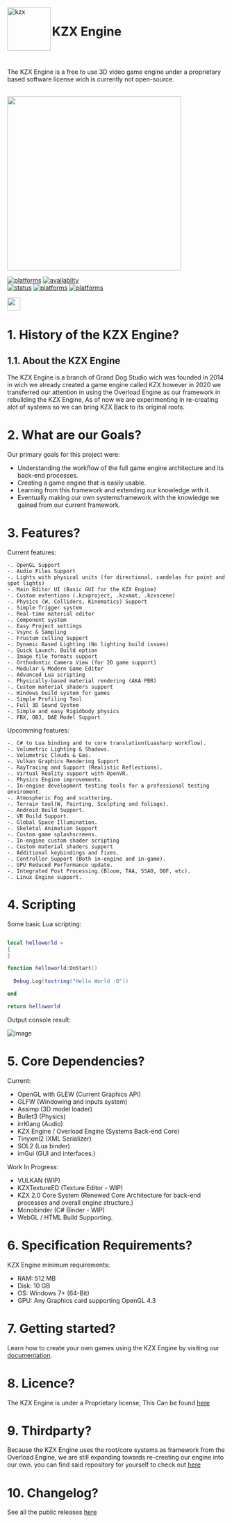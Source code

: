<html>
  
<img align="left" alt="kzx" src="https://www.kzxengine.com/kzx.png" width="100" style="vertical-align:top" />



# KZX Engine

<br/>
<br/>

The KZX Engine is a free to use 3D video game engine under a proprietary based software license wich is currently not open-source.

<br/>

<img align="center" alt="" src="https://www.kzxengine.com/editor4.0.3.png" width="400" style="vertical-align:top" />


<a href="#"><img alt="platforms" src="https://img.shields.io/badge/Version-4.0.2-sucess"/></a> 
<a href="#"><img alt="availabilty" src="https://img.shields.io/badge/Source%20Code-Unavailable-red"/></a>  
<a href="#"><img alt="status" src="https://img.shields.io/badge/Status-Released-green"/></a> 
<a href="https://kzxengine.com/KZX_Software_License__EULA.pdf"><img alt="platforms" src="https://img.shields.io/badge/License-Proprietary-orange"/></a>
<a href="#"><img alt="platforms" src="https://img.shields.io/badge/platforms-Windows-blue?style=flat-square"/></a>

<a href="https://discord.gg/bDJ2q6X5w6"><img src="https://img.shields.io/discord/622075717659656195.svg?label=&logo=discord&logoColor=ffffff&color=7389D8&labelColor=6A7EC2" height=30></img></a>

# 1. History of the KZX Engine?
## 1.1. About the KZX Engine
The KZX Engine is a branch of Grand Dog Studio wich was founded in 2014 in wich we already created a game engine called KZX however in 2020 we transferred our attention in using the Overload Engine as our framework in rebuilding the KZX Engine, As of now we are experimenting in re-creating alot of systems so we can bring KZX Back to its original roots.


# 2. What are our Goals?
Our primary goals for this project were:
- Understanding the workflow of the full game engine architecture and its back-end processes.
- Creating a game engine that is easily usable.
- Learning from this framework and extending our knowledge with it.
- Eventually making our own systemsframework with the knowledge we gained from our current framework.


# 3. Features?

  Current features:

    -. OpenGL Support
    -. Audio Files Support
    -. Lights with physical units (for directional, candelas for point and spot lights)
    -. Main Editor UI (Basic GUI for the KZX Engine)
    -. Custom extentions (.kzxproject, .kzxmat, .kzxscene)
    -. Physics (W, Colliders, Kinematics) Support
    -. Simple Trigger system
    -. Real-time material editor
    -. Component system
    -. Easy Project settings
    -. Vsync & Sampling
    -. Frustum culling Support
    -. Dynamic Based Lighting (No lighting build issues)
    -. Quick Launch, Build option
    -. Image file formats support
    -. Orthodontic Camera View (for 2D game support)
    -. Modular & Modern Game Editor
    -. Advanced Lua scripting
    -. Physically-based material rendering (AKA PBR)
    -. Custom material shaders support
    -. Windows build system for games
    -. Simple Profiling Tool
    -. Full 3D Sound System
    -. Simple and easy Rigidbody physics
    -. FBX, OBJ, DAE Model Support

 
Upcomming features:

    -. C# to Lua binding and to core translation(Luasharp workflow).
    -. Volumetric Lighting & Shadows.
    -. Volumetric Clouds & Gas.
    -. Vulkan Graphics Rendering Support
    -. RayTracing and Support (Realistic Reflections).
    -. Virtual Reality support with OpenVR.
    -. Physics Engine improvements.
    -. In-engine development testing tools for a professional testing enviroment.
    -. Atmospheric Fog and scattering.
    -. Terrain tool(W, Painting, Sculpting and foliage).
    -. Android Build Support.
    -. VR Build Support.
    -. Global Space Illumination.
    -. Skeletal Animation Support
    -. Custom game splashscreens.
    -. In-engine custom shader scripting
    -. Custom material shaders support
    -. Additional keybindings and fixes.
    -. Controller Support (Both in-engine and in-game).
    -. GPU Reduced Performance update.
    -. Integrated Post Processing.(Bloom, TAA, SSAO, DOF, etc).
    -. Linux Engine support.


# 4. Scripting

Some basic Lua scripting:
```lua

local helloworld =
{
}

function helloworld:OnStart()
  
  Debug.Log(tostring("Hello World :D"))

end

return helloworld

```
Output console result:

![image](https://user-images.githubusercontent.com/97965051/189537671-383f6092-64a0-4124-921e-49e456a6a4c4.png)


# 5. Core Dependencies?

Current:

- OpenGL with GLEW (Current Graphics API)
- GLFW (Windowing and inputs system)
- Assimp (3D model loader)
- Bullet3 (Physics)
- irrKlang (Audio)
- KZX Engine / Overload Engine (Systems Back-end Core)
- Tinyxml2 (XML Serializer)
- SOL2 (Lua binder)
- imGui (GUI and interfaces.)

Work In Progress:
- VULKAN (WIP)
- KZXTextureED (Texture Editor - WIP)
- KZX 2.0 Core System (Renewed Core Architecture for back-end processes and overall engine structure.)
- Monobinder (C# Binder - WIP)
- WebGL / HTML Build Supporting.

# 6. Specification Requirements?
KZX Engine minimum requirements:
- RAM: 512 MB
- Disk: 10 GB
- OS: Windows 7+ (64-Bit)
- GPU: Any Graphics card supporting OpenGL 4.3


# 7. Getting started?
Learn how to create your own games using the KZX Engine by visiting our [documentation](https://www.kzxengine.com/documentation/).


# 8. Licence?
The KZX Engine is under a Proprietary license, This Can be found [here](https://www.kzxengine.com/SLEULA.pdf)

# 9. Thirdparty?
Because the KZX Engine uses the root/core systems as framework from the Overload Engine, we are still expanding towards re-creating our engine into our own.
you can find said repository for yourself to check out [here](https://github.com/adriengivry/Overload)

# 10. Changelog?

See all the public releases [here](https://github.com/Grand-Dog-Studio/KZXEngine/releases)

<br/>
<br/>
</p>

</html>
